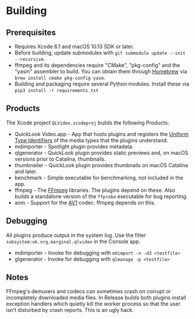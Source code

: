 Building
========

Prerequisites
-------
* Requires Xcode 6.1 and macOS 10.13 SDK or later.
* Before building, update submodules with `git submodule update --init --recursive`.
* ffmpeg and its dependencies require "CMake", "pkg-config" and the "yasm" assembler to build. You can obtain them
  through [Homebrew](https://brew.sh) via `brew install cmake pkg-config yasm`.
* Building and packaging require several Python modules. Install these via `pip3 install -r requirements.txt`

Products
-------
The Xcode project `QLVideo.xcodeproj` builds the following Products:

* QuickLook Video.app - App that hosts plugins and registers the
  [Uniform Type Identifiers](http://developer.apple.com/library/mac/documentation/General/Conceptual/DevPedia-CocoaCore/UniformTypeIdentifier.html)
  of the media types that the plugins understand.
* mdimporter - Spotlight plugin provides metadata.
* qlgenerator - QuickLook plugin provides static previews and, on macOS versions prior to Catalina, thumbnails.
* thumbnailer - QuickLook plugin provides thumbnails on macOS Catalina and later.
* benchmark - Simple executable for benchmarking, not included in the app.
* ffmpeg - The [FFmpeg](http://ffmpeg.org/) libraries. The plugins depend on these. Also builds a standalone version of the `ffprobe` executable for bug reporting.
* aom - Support for the [AV1](https://en.wikipedia.org/wiki/AV1) codec. ffmpeg depends on this.

Debugging
---------
All plugins produce output in the system log. Use the filter `subsystem:uk.org.marginal.qlvideo` in the Console app.
* mdimporter - Invoke for debugging with `mdimport -n -d3 <testfile>`
* glgenerator - Invoke for debugging with `qlmanage -p <testfile>`

Notes
-----
FFmpeg's demuxers and codecs can sometimes crash on corrupt or incompletely downloaded media files. In Release builds both plugins install exception handlers which quietly kill the worker process so that the user isn't disturbed by crash reports. This is an ugly hack.
